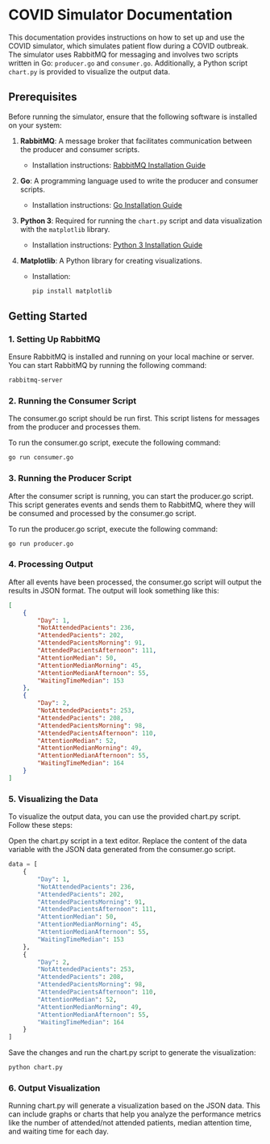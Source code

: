 # COVID Simulator Documentation

This documentation provides instructions on how to set up and use the COVID simulator, which simulates patient flow during a COVID outbreak. The simulator uses RabbitMQ for messaging and involves two scripts written in Go: `producer.go` and `consumer.go`. Additionally, a Python script `chart.py` is provided to visualize the output data.

## Prerequisites

Before running the simulator, ensure that the following software is installed on your system:

1. **RabbitMQ**: A message broker that facilitates communication between the producer and consumer scripts.
   - Installation instructions: [RabbitMQ Installation Guide](https://www.rabbitmq.com/download.html)

2. **Go**: A programming language used to write the producer and consumer scripts.
   - Installation instructions: [Go Installation Guide](https://golang.org/doc/install)

3. **Python 3**: Required for running the `chart.py` script and data visualization with the `matplotlib` library.
   - Installation instructions: [Python 3 Installation Guide](https://www.python.org/downloads/)

4. **Matplotlib**: A Python library for creating visualizations.
   - Installation:

     ```bash
     pip install matplotlib
     ```

## Getting Started

### 1. Setting Up RabbitMQ

Ensure RabbitMQ is installed and running on your local machine or server. You can start RabbitMQ by running the following command:

```bash
rabbitmq-server
```

### 2. Running the Consumer Script

The consumer.go script should be run first. This script listens for messages from the producer and processes them.

To run the consumer.go script, execute the following command:

```bash
go run consumer.go
```

### 3. Running the Producer Script

After the consumer script is running, you can start the producer.go script. This script generates events and sends them to RabbitMQ, where they will be consumed and processed by the consumer.go script.

To run the producer.go script, execute the following command:

```bash
go run producer.go
```

### 4. Processing Output

After all events have been processed, the consumer.go script will output the results in JSON format. The output will look something like this:

```json
[
    {
        "Day": 1,
        "NotAttendedPacients": 236,
        "AttendedPacients": 202,
        "AttendedPacientsMorning": 91,
        "AttendedPacientsAfternoon": 111,
        "AttentionMedian": 50,
        "AttentionMedianMorning": 45,
        "AttentionMedianAfternoon": 55,
        "WaitingTimeMedian": 153
    },
    {
        "Day": 2,
        "NotAttendedPacients": 253,
        "AttendedPacients": 208,
        "AttendedPacientsMorning": 98,
        "AttendedPacientsAfternoon": 110,
        "AttentionMedian": 52,
        "AttentionMedianMorning": 49,
        "AttentionMedianAfternoon": 55,
        "WaitingTimeMedian": 164
    }
]
```

### 5. Visualizing the Data

To visualize the output data, you can use the provided chart.py script. Follow these steps:

Open the chart.py script in a text editor.
Replace the content of the data variable with the JSON data generated from the consumer.go script.

```python
data = [
    {
        "Day": 1,
        "NotAttendedPacients": 236,
        "AttendedPacients": 202,
        "AttendedPacientsMorning": 91,
        "AttendedPacientsAfternoon": 111,
        "AttentionMedian": 50,
        "AttentionMedianMorning": 45,
        "AttentionMedianAfternoon": 55,
        "WaitingTimeMedian": 153
    },
    {
        "Day": 2,
        "NotAttendedPacients": 253,
        "AttendedPacients": 208,
        "AttendedPacientsMorning": 98,
        "AttendedPacientsAfternoon": 110,
        "AttentionMedian": 52,
        "AttentionMedianMorning": 49,
        "AttentionMedianAfternoon": 55,
        "WaitingTimeMedian": 164
    }
]
```

Save the changes and run the chart.py script to generate the visualization:

```bash
python chart.py
```

### 6. Output Visualization

Running chart.py will generate a visualization based on the JSON data. This can include graphs or charts that help you analyze the performance metrics like the number of attended/not attended patients, median attention time, and waiting time for each day.

